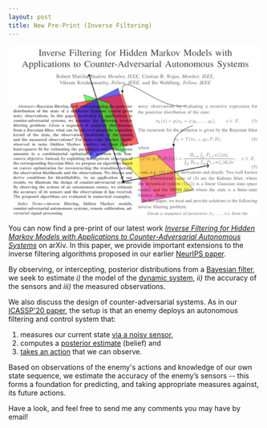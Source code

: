 ```yaml
---
layout: post
title: New Pre-Print (Inverse Filtering)
---
```


<p align="center">
    <img width="500" src="/img/if_preprint.png">
</p>

You can now find a pre-print of our latest work [*Inverse Filtering for Hidden Markov
Models with Applications to Counter-Adversarial Autonomous
Systems*](https://arxiv.org/pdf/2001.11809.pdf) on arXiv. In this paper, we provide
important extensions to the inverse filtering algorithms proposed in our earlier [NeurIPS
paper](http://papers.nips.cc/paper/7008-inverse-filtering-for-hidden-markov-models).

By observing, or intercepting, posterior distributions from a [Bayesian
filter](https://en.wikipedia.org/wiki/Recursive_Bayesian_estimation), we seek to estimate
*i)* the model of the [dynamic system](https://en.wikipedia.org/wiki/Markov_model),
*ii)* the accuracy of the sensors and *iii)* the measured observations. 

We also discuss the design of counter-adversarial systems. As in our [ICASSP'20
paper](https://rmattila.github.io/2019/10/18/preprint/), the setup is that an enemy deploys
an autonomous filtering and control system that:

1. measures our current state [via a noisy
   sensor](https://en.wikipedia.org/wiki/Hidden_Markov_model), 
2. computes a [posterior
   estimate](https://en.wikipedia.org/wiki/Recursive_Bayesian_estimation) (belief) and
3. [takes an
   action](https://en.wikipedia.org/wiki/Partially_observable_Markov_decision_process) that we can observe.

Based on observations of the enemy's actions and knowledge of our own state sequence, we
estimate the accuracy of the enemy’s sensors -- this forms a foundation for predicting,
and taking appropriate measures against, its future actions.

Have a look, and feel free to send me any comments you may have by email!


